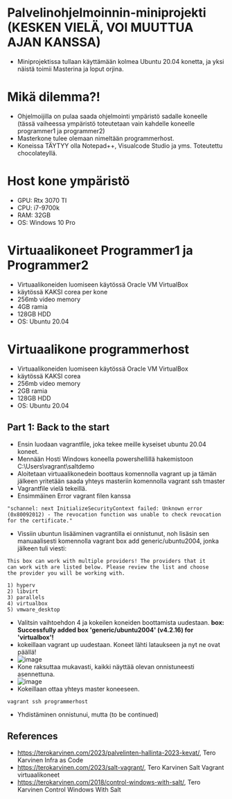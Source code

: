 # Palvelinohjelmoinnin-miniprojekti (KESKEN VIELÄ, VOI MUUTTUA AJAN KANSSA) 
- Miniprojektissa tullaan käyttämään kolmea Ubuntu 20.04 konetta, ja yksi näistä toimii Masterina ja loput orjina.

# Mikä dilemma?!
- Ohjelmoijilla on pulaa saada ohjelmointi ympäristö sadalle koneelle (tässä vaiheessa ympäristö toteutetaan vain kahdelle koneelle programmer1 ja programmer2) 
- Masterkone tulee olemaan nimeltään programmerhost.
- Koneissa TÄYTYY olla Notepad++, Visualcode Studio ja yms. Toteutettu chocolateyllä. 


# Host kone ympäristö
- GPU: Rtx 3070 TI
- CPU: i7-9700k 
- RAM: 32GB
- OS: Windows 10 Pro 

# Virtuaalikoneet Programmer1 ja Programmer2
- Virtuaalikoneiden luomiseen käytössä Oracle VM VirtualBox
- käytössä KAKSI corea per kone
- 256mb video memory
- 4GB ramia
- 128GB HDD
- OS: Ubuntu 20.04

# Virtuaalikone programmerhost
- Virtuaalikoneiden luomiseen käytössä Oracle VM VirtualBox
- käytössä KAKSI corea
- 256mb video memory
- 2GB ramia
- 128GB HDD
- OS: Ubuntu 20.04

## Part 1: Back to the start
- Ensin luodaan vagrantfile, joka tekee meille kyseiset ubuntu 20.04 koneet.
- Mennään Hosti Windows koneella powershellillä hakemistoon C:\Users\vagrant\saltdemo
- Aloitetaan virtuaalikonedein boottaus komennolla vagrant up ja tämän jälkeen yritetään saada yhteys masteriin komennolla vagrant ssh tmaster
- Vagrantfile vielä tekeillä. 
- Ensimmäinen Error vagrant filen kanssa
```
"schannel: next InitializeSecurityContext failed: Unknown error (0x80092012) - The revocation function was unable to check revocation for the certificate."
```
- Vissiin ubuntun lisääminen vagrantilla ei onnistunut, noh lisäsin sen manuaalisesti komennolla  vagrant box add generic/ubuntu2004, jonka jälkeen tuli viesti:



```
This box can work with multiple providers! The providers that it
can work with are listed below. Please review the list and choose
the provider you will be working with.

1) hyperv
2) libvirt
3) parallels
4) virtualbox
5) vmware_desktop
```

- Valitsin vaihtoehdon 4 ja kokeilen koneiden boottamista uudestaan.  **box: Successfully added box 'generic/ubuntu2004' (v4.2.16) for 'virtualbox'!**
- kokeillaan vagrant up uudestaan. Koneet lähti lataukseen ja nyt ne ovat päällä!
- ![image](https://github.com/DiviXe/Palvelinohjelmoinnin-miniprojekti/assets/105793201/3a0d8ceb-4c4b-4666-a648-ffa95007b136)
- Kone raksuttaa mukavasti, kaikki näyttää olevan onnistuneesti asennettuna.
- ![image](https://github.com/DiviXe/Palvelinohjelmoinnin-miniprojekti/assets/105793201/773d82ab-b6c4-4d51-99f7-36a36d1764ce)
- Kokeillaan ottaa yhteys master koneeseen.
```
vagrant ssh programmerhost
```
- Yhdistäminen onnistunui, mutta (to be continued)




## References
- https://terokarvinen.com/2023/palvelinten-hallinta-2023-kevat/, Tero Karvinen  Infra as Code
- https://terokarvinen.com/2023/salt-vagrant/, Tero Karvinen Salt Vagrant virtuaalikoneet
- https://terokarvinen.com/2018/control-windows-with-salt/, Tero Karvinen Control Windows With Salt
